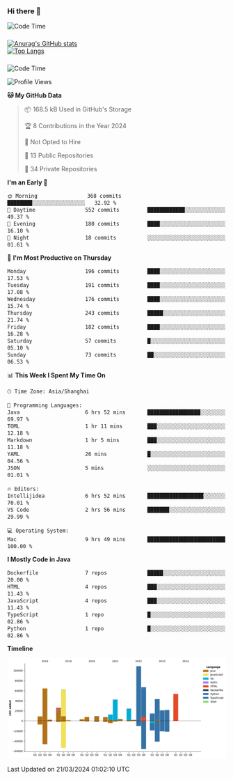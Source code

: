 ### Hi there 👋 

![Code Time](https://img.shields.io/endpoint?style=flat&url=https://codetime-api.datreks.com/badge/1061?logoColor=white%26project=%26recentMS=0%26showProject=false)

<!--
**Muyiafan/Muyiafan** is a ✨ _special_ ✨ repository because its `README.md` (this file) appears on your GitHub profile.

Here are some ideas to get you started:

- 🔭 I’m currently working on ...
- 🌱 I’m currently learning ...
- 👯 I’m looking to collaborate on ...
- 🤔 I’m looking for help with ...
- 💬 Ask me about ...
- 📫 How to reach me: ...
- 😄 Pronouns: ...
- ⚡ Fun fact: ...
-->

### 

[![Anurag's GitHub stats](https://github-readme-stats.vercel.app/api?username=Muyiafan)](https://github.com/anuraghazra/github-readme-stats)
<br>
[![Top Langs](https://github-readme-stats.vercel.app/api/top-langs/?username=Muyiafan)](https://github.com/anuraghazra/github-readme-stats)

### 

<!--START_SECTION:waka-->
![Code Time](http://img.shields.io/badge/Code%20Time-6%2C234%20hrs%2029%20mins-blue)

![Profile Views](http://img.shields.io/badge/Profile%20Views-0-blue)

**🐱 My GitHub Data** 

> 📦 168.5 kB Used in GitHub's Storage 
 > 
> 🏆 8 Contributions in the Year 2024
 > 
> 🚫 Not Opted to Hire
 > 
> 📜 13 Public Repositories 
 > 
> 🔑 34 Private Repositories 
 > 
**I'm an Early 🐤** 

```text
🌞 Morning                368 commits         ████████░░░░░░░░░░░░░░░░░   32.92 % 
🌆 Daytime                552 commits         ████████████░░░░░░░░░░░░░   49.37 % 
🌃 Evening                180 commits         ████░░░░░░░░░░░░░░░░░░░░░   16.10 % 
🌙 Night                  18 commits          ░░░░░░░░░░░░░░░░░░░░░░░░░   01.61 % 
```
📅 **I'm Most Productive on Thursday** 

```text
Monday                   196 commits         ████░░░░░░░░░░░░░░░░░░░░░   17.53 % 
Tuesday                  191 commits         ████░░░░░░░░░░░░░░░░░░░░░   17.08 % 
Wednesday                176 commits         ████░░░░░░░░░░░░░░░░░░░░░   15.74 % 
Thursday                 243 commits         █████░░░░░░░░░░░░░░░░░░░░   21.74 % 
Friday                   182 commits         ████░░░░░░░░░░░░░░░░░░░░░   16.28 % 
Saturday                 57 commits          █░░░░░░░░░░░░░░░░░░░░░░░░   05.10 % 
Sunday                   73 commits          ██░░░░░░░░░░░░░░░░░░░░░░░   06.53 % 
```


📊 **This Week I Spent My Time On** 

```text
🕑︎ Time Zone: Asia/Shanghai

💬 Programming Languages: 
Java                     6 hrs 52 mins       █████████████████░░░░░░░░   69.97 % 
TOML                     1 hr 11 mins        ███░░░░░░░░░░░░░░░░░░░░░░   12.18 % 
Markdown                 1 hr 5 mins         ███░░░░░░░░░░░░░░░░░░░░░░   11.18 % 
YAML                     26 mins             █░░░░░░░░░░░░░░░░░░░░░░░░   04.56 % 
JSON                     5 mins              ░░░░░░░░░░░░░░░░░░░░░░░░░   01.01 % 

🔥 Editors: 
Intellijidea             6 hrs 52 mins       ██████████████████░░░░░░░   70.01 % 
VS Code                  2 hrs 56 mins       ███████░░░░░░░░░░░░░░░░░░   29.99 % 

💻 Operating System: 
Mac                      9 hrs 49 mins       █████████████████████████   100.00 % 
```

**I Mostly Code in Java** 

```text
Dockerfile               7 repos             █████░░░░░░░░░░░░░░░░░░░░   20.00 % 
HTML                     4 repos             ███░░░░░░░░░░░░░░░░░░░░░░   11.43 % 
JavaScript               4 repos             ███░░░░░░░░░░░░░░░░░░░░░░   11.43 % 
TypeScript               1 repo              █░░░░░░░░░░░░░░░░░░░░░░░░   02.86 % 
Python                   1 repo              █░░░░░░░░░░░░░░░░░░░░░░░░   02.86 % 
```



**Timeline**

![Lines of Code chart](https://raw.githubusercontent.com/Muyiafan/Muyiafan/main/assets/bar_graph.png)


 Last Updated on 21/03/2024 01:02:10 UTC
<!--END_SECTION:waka-->
